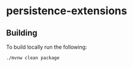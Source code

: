 # persistence-extensions

## Building

To build locally run the following:

```sh
./mvnw clean package
``` 
